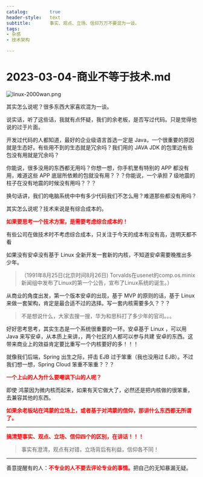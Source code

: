 ```yaml
---
catalog:		true
header-style:	text
subtitle:		事实、观点、立场、信仰万万不要混为一谈。
tags:
- 杂感
- 技术架构

---
```


# 2023-03-04-商业不等于技术.md



![linux-2000wan.png](https://darian.top/img/someThinkings/2023-03-04/assets/linux-2000wan.png)



其实怎么说呢？很多东西大家喜欢混为一谈。

说实话，听了这些话，我就有点怀疑，我们的余老板，是否写过代码。只是觉得他说的过于片面。

开发过代码的人都知道，最好的企业级语言首选一定是 Java，一个很重要的原因就是生态好。有些用不到的生态就是冗余吗？我们用的 JAVA JDK 的包里边有些包没有用就是冗余吗？

你能说，很多没用的东西都无用吗？你想一想，你手机里有特别的 APP 都没有用，难道这些 APP 底层所依赖的包就没有用？？？你能说，一个承担 7 级地震的柱子在没有地震的时候没有用吗？？？

换句话讲，我们的电脑系统中中有多少代码我们不怎么用？难道那些都没有用吗？

其实怎么说呢？技术来说是有综合成本的。

<font color=red>**如果要思考一个技术方案，是需要考虑综合成本的！**</font> 

有些公司在做技术时不考虑综合成本，只关注于今天的成本有没有高，连明天都不看

如果没有安卓没有基于 Linux 全新开发一套新的内核，不知道安卓需要晚推出多少年。

> （1991年8月25日(北京时间8月26日) Torvalds在usenet的comp.os.minix新闻组中发布了Linux的第一个公告，宣布了Linux系统的诞生。）

从商业的角度出发，第一个版本安卓的出现，基于 MVP 的原则的话，基于 Linux 来做一套架构，肯定是最合适不过的选择。写一套内核需要多久？？？

> 不是想说什么，大家去搜一搜，华为和思科打了多少年的官司。。。

好好思考思考，其实生态是一个系统很重要的一环。安卓基于 Linux ，可以用 Java 来写安卓，从本质上来讲，，两个社区的人都可以参与共建 安卓的东西。这带来商业上的效益肯定要比重写一个内核要好的多！！！

就像我们后端，Spring 出生之际，抨击 EJB 过于笨重（我也没用过 EJB）。不过我们想一想，Spring Cloud 笨重不笨重？？？

<font color=red>**一个上山的人为什么要嘲讽下山的人呢？**</font>

即使 鸿蒙因为微内核而起来，如果有天它做大了，必然还是把内核做的很笨重，去兼容其他的东西。

<font color=red>**如果余老板站在鸿蒙的立场上，或者基于对鸿蒙的信仰，那讲什么东西都无所谓了。**  </font>

---

<font color=red>**搞清楚事实、观点、立场、信仰四个的区别，在讲话！！！**</font>

> 事实有澄清，观点有对错，立场背后有利益，信仰各不同！

---

善意提醒有的人：<font color=red>**不专业的人不要去评论专业的事情。**</font>把自己的无知暴漏无疑。

















